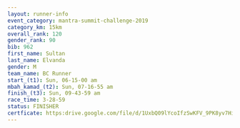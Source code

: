 ```yaml
---
layout: runner-info 
event_category: mantra-summit-challenge-2019 
category_km: 15km 
overall_rank: 120
gender_rank: 90
bib: 962
first_name: Sultan
last_name: Elvanda
gender: M
team_name: BC Runner
start_(t1): Sun, 06-15-00 am
mbah_kamad_(t2): Sun, 07-16-55 am
finish_(t3): Sun, 09-43-59 am
race_time: 3-28-59
status: FINISHER
certficate: https:drive.google.com/file/d/1UxbQ09lYcoIfzSwKFV_9PK8yv7HiOWvo/view?usp=sharing
---
```

